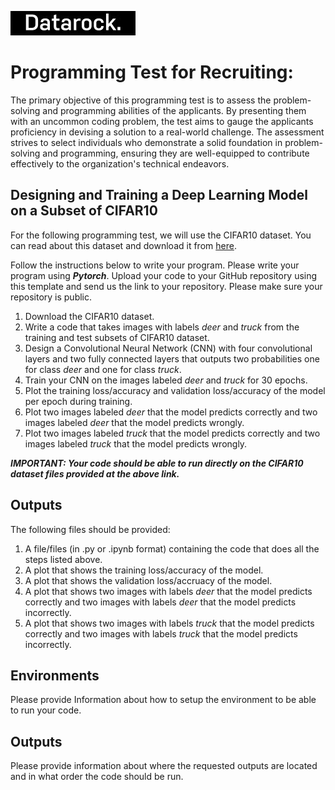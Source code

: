 ![Datarock](assets/datarock_logo_2_rect.jpeg)


# Programming Test for Recruiting:

The primary objective of this programming test is to assess the problem-solving and programming abilities of the applicants. By presenting them with an uncommon coding problem, the test aims to gauge the applicants proficiency in devising a solution to a real-world challenge. The assessment strives to select individuals who demonstrate a solid foundation in problem-solving and programming, ensuring they are well-equipped to contribute effectively to the organization's technical endeavors.

## Designing and Training a Deep Learning Model on a Subset of CIFAR10

For the following programming test, we will use the CIFAR10 dataset. You can read about this dataset and download it from [here](https://www.cs.toronto.edu/~kriz/cifar.html).

Follow the instructions below to write your program. Please write your program using ***Pytorch***. Upload your code to your GitHub repository using this template and send us the link to your repository. Please make sure your repository is public. 

1. Download the CIFAR10 dataset.
2. Write a code that takes images with labels *deer* and *truck* from the training and test subsets of CIFAR10 dataset.  
3. Design a Convolutional Neural Network (CNN) with four convolutional layers and two fully connected layers that outputs two probabilities one for class *deer* and one for class *truck*.
4. Train your CNN on the images labeled *deer* and *truck* for 30 epochs.
5. Plot the training loss/accuracy and validation loss/accuracy of the model per epoch during training.
6. Plot two images labeled *deer* that the model predicts correctly and two images labeled *deer* that the model predicts wrongly.
7. Plot two images labeled *truck* that the model predicts correctly and two images labeled *truck* that the model predicts wrongly.

***IMPORTANT: Your code should be able to run directly on the CIFAR10 dataset files provided at the above link.*** 

## Outputs

The following files should be provided:

1. A file/files (in .py or .ipynb format) containing the code that does all the steps listed above.
2. A plot that shows the training loss/accuracy of the model. 
3. A plot that shows the validation loss/accruacy of the model. 
4. A plot that shows two images with labels *deer* that the model predicts correctly and two images with labels *deer* that the model predicts incorrectly. 
5. A plot that shows two images with labels *truck* that the model predicts correctly and two images with labels *truck* that the model predicts incorrectly.


## Environments

Please provide Information about how to setup the environment to be able to run your code. 


## Outputs 

Please provide information about where the requested outputs are located and in what order the code should be run. 